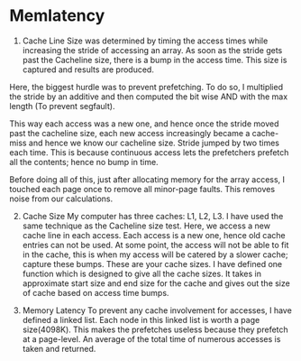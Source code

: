 # Memlatency

1.	Cache Line Size was determined by timing the access times while increasing the stride of accessing an array. As soon as the stride gets past the Cacheline size, there is a bump in the access time. This size is captured and results are produced.

Here, the biggest hurdle was to prevent prefetching. To do so, I multiplied the stride by an additive and then computed the bit wise AND with the max length (To prevent segfault).

This way each access was a new one, and hence once the stride moved past the cacheline size, each new access increasingly became a cache-miss and hence we know our cacheline size. Stride jumped by two times each time. This is because continuous access lets the prefetchers prefetch all the contents; hence no bump in time.

Before doing all of this, just after allocating memory for the array access, I touched each page once to remove all minor-page faults. This removes noise from our calculations.

2.	Cache Size
My computer has three caches: L1, L2, L3.
I have used the same technique as the Cacheline size test. Here, we access a new cache line in each access. Each access is a new one, hence old cache entries can not be used. At some point, the access will not be able to fit in the cache, this is when my access will be catered by a slower cache; capture these bumps. These are your cache sizes.
I have defined one function which is designed to give all the cache sizes. It takes in approximate start size and end size for the cache and gives out the size of cache based on access time bumps.

3.	Memory Latency
To prevent any cache involvement for accesses, I have defined a linked list. Each node in this linked list is worth a page size(4098K). This makes the prefetches useless because they prefetch at a page-level.
An average of the total time of numerous accesses is taken and returned.

